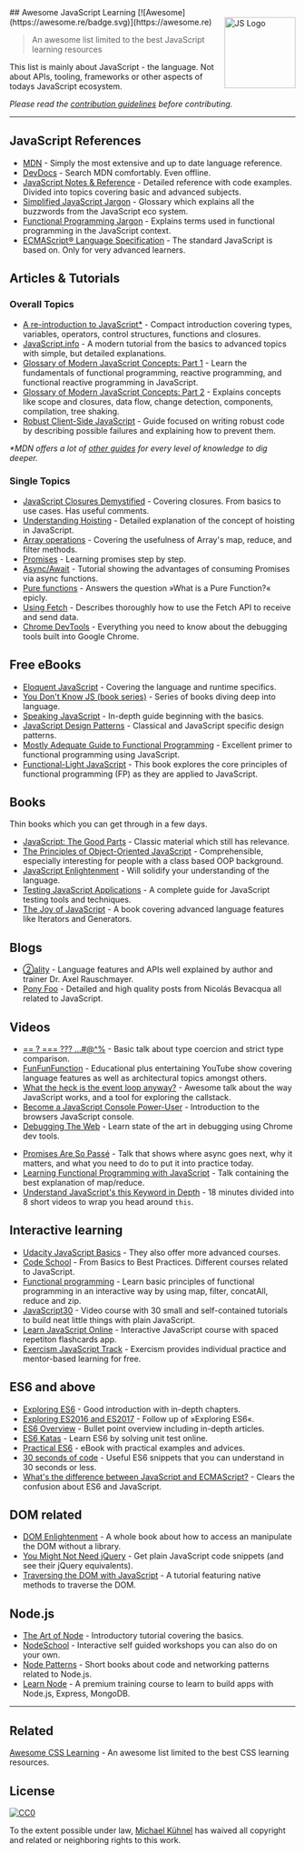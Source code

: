 <div class="github-widget" data-repo="micromata/awesome-javascript-learning"></div>
<script async src="https://pagead2.googlesyndication.com/pagead/js/adsbygoogle.js"></script><ins class="adsbygoogle" style="display:block" data-ad-client="ca-pub-6890694312814945" data-ad-slot="5473692530" data-ad-format="auto"  data-full-width-responsive="true"></ins><script>(adsbygoogle = window.adsbygoogle || []).push({});</script>
<!--lint ignore awesome-license awesome-git-repo-age-->
## Awesome JavaScript Learning [![Awesome](https://awesome.re/badge.svg)](https://awesome.re) <img src="https://cdn.rawgit.com/voodootikigod/logo.js/master/js.svg" width="125" align="right" alt="JS Logo">

> An awesome list limited to the best JavaScript learning resources

This list is mainly about JavaScript - the language. Not about APIs, tooling, frameworks or other aspects of todays JavaScript ecosystem.

*Please read the [contribution guidelines](https://github.com/micromata/awesome-javascript-learning/blob/master/contributing.md) before contributing.*



---

## JavaScript References

- [MDN](https://developer.mozilla.org/docs/Web/JavaScript/Reference) - Simply the most extensive and up to date language reference.
- [DevDocs](http://devdocs.io/javascript) - Search MDN comfortably. Even offline.
- [JavaScript Notes & Reference](https://wesbos.com/javascript) - Detailed reference with code examples. Divided into topics covering basic and advanced subjects.
- [Simplified JavaScript Jargon](http://jargon.js.org) - Glossary which explains all the buzzwords from the JavaScript eco system.
- [Functional Programming Jargon](https://functional.works-hub.com/blog/Functional-Programming-Jargon) - Explains terms used in functional programming in the JavaScript context.
- [ECMAScript® Language Specification](http://ecma-international.org/publications/standards/Ecma-262.htm) - The standard JavaScript is based on. Only for very advanced learners.

## Articles & Tutorials

### Overall Topics

- [A re-introduction to JavaScript*](https://developer.mozilla.org/en-US/docs/Web/JavaScript/A_re-introduction_to_JavaScript) - Compact introduction covering types, variables, operators, control structures, functions and closures.
- [JavaScript.info](http://javascript.info) - A modern tutorial from the basics to advanced topics with simple, but detailed explanations.
- [Glossary of Modern JavaScript Concepts: Part 1](https://auth0.com/blog/glossary-of-modern-javascript-concepts/) - Learn the fundamentals of functional programming, reactive programming, and functional reactive programming in JavaScript.
- [Glossary of Modern JavaScript Concepts: Part 2](https://auth0.com/blog/glossary-of-modern-javascript-concepts-part-2/) -  Explains concepts like scope and closures, data flow, change detection, components, compilation, tree shaking.
- [Robust Client-Side JavaScript](https://molily.de/robust-javascript/) - Guide focused on writing robust code by describing possible failures and explaining how to prevent them.

*\*MDN offers a lot of [other guides](https://developer.mozilla.org/en-US/docs/Web/JavaScript/Guide) for every level of knowledge to dig deeper.*

### Single Topics

- [JavaScript Closures Demystified](https://www.sitepoint.com/javascript-closures-demystified/) - Covering closures. From basics to use cases. Has useful comments.
- [Understanding Hoisting](https://scotch.io/tutorials/understanding-hoisting-in-javascript) - Detailed explanation of the concept of hoisting in JavaScript.
- [Array operations](https://danmartensen.svbtle.com/javascripts-map-reduce-and-filter) - Covering the usefulness of Array's map, reduce, and filter methods.
- [Promises](http://www.sohamkamani.com/blog/2016/08/28/incremenal-tutorial-to-promises/) - Learning promises step by step.
- [Async/Await](https://hackernoon.com/6-reasons-why-javascripts-async-await-blows-promises-away-tutorial-c7ec10518dd9) - Tutorial showing the advantages of consuming Promises via async functions.
- [Pure functions](https://medium.com/javascript-scene/master-the-javascript-interview-what-is-a-pure-function-d1c076bec976) - Answers the question »What is a Pure Function?« epicly.
- [Using Fetch](https://developer.mozilla.org/en-US/docs/Web/API/Fetch_API/Using_Fetch) - Describes thoroughly how to use the Fetch API to receive and send data. 
- [Chrome DevTools](https://developers.google.com/web/tools/chrome-devtools/) - Everything you need to know about the debugging tools built into Google Chrome.

## Free eBooks

- [Eloquent JavaScript](http://eloquentjavascript.net) - Covering the language and runtime specifics.
- [You Don't Know JS (book series)](https://github.com/getify/You-Dont-Know-JS) - Series of books diving deep into language.
- [Speaking JavaScript](http://speakingjs.com) - In-depth guide beginning with the basics.
- [JavaScript Design Patterns](http://addyosmani.com/resources/essentialjsdesignpatterns/book/) - Classical and JavaScript specific design patterns.
- [Mostly Adequate Guide to Functional Programming](https://mostly-adequate.gitbooks.io/mostly-adequate-guide/) - Excellent primer to functional programming using JavaScript.
- [Functional-Light JavaScript](https://github.com/getify/Functional-Light-JS) - This book explores the core principles of functional programming (FP) as they are applied to JavaScript.

## Books

Thin books which you can get through in a few days.

- [JavaScript: The Good Parts](http://shop.oreilly.com/product/9780596517748.do) - Classic material which still has relevance.
- [The Principles of Object-Oriented JavaScript](https://www.nostarch.com/oojs) - Comprehensible, especially interesting for people with a class based OOP background.
- [JavaScript Enlightenment](http://shop.oreilly.com/product/0636920027713.do) - Will solidify your understanding of the language.
- [Testing JavaScript Applications](https://www.manning.com/books/testing-javascript-applications) - A complete guide for JavaScript testing tools and techniques.
- [The Joy of JavaScript](https://www.manning.com/books/the-joy-of-javascript) - A book covering advanced language features like Iterators and Generators.

## Blogs

- [②ality](http://www.2ality.com) - Language features and APIs well explained by author and trainer Dr. Axel Rauschmayer.
- [Pony Foo](https://ponyfoo.com) - Detailed and high quality posts from Nicolás Bevacqua all related to JavaScript.

## Videos
<!--lint ignore no-repeat-punctuation-->
- [== ? === ??? ...#@^%](https://www.youtube.com/watch?v=qGyqzN0bjhc) - Basic talk about type coercion and strict type comparison.
- [FunFunFunction](https://www.youtube.com/channel/UCO1cgjhGzsSYb1rsB4bFe4Q) - Educational plus entertaining YouTube show covering language features as well as architectural topics amongst others. 
- [What the heck is the event loop anyway?](http://latentflip.com/loupe/?code=JC5vbignYnV0dG9uJywgJ2NsaWNrJywgZnVuY3Rpb24gb25DbGljaygpIHsKICAgIHNldFRpbWVvdXQoZnVuY3Rpb24gdGltZXIoKSB7CiAgICAgICAgY29uc29sZS5sb2coJ1lvdSBjbGlja2VkIHRoZSBidXR0b24hJyk7ICAgIAogICAgfSwgMjAwMCk7Cn0pOwoKY29uc29sZS5sb2coIkhpISIpOwoKc2V0VGltZW91dChmdW5jdGlvbiB0aW1lb3V0KCkgewogICAgY29uc29sZS5sb2coIkNsaWNrIHRoZSBidXR0b24hIik7Cn0sIDUwMDApOwoKY29uc29sZS5sb2coIldlbGNvbWUgdG8gbG91cGUuIik7!!!PGJ1dHRvbj5DbGljayBtZSE8L2J1dHRvbj4%3D) - Awesome talk about the way JavaScript works, and a tool for exploring the callstack.
- [Become a JavaScript Console Power-User](https://www.youtube.com/watch?v=4mf_yNLlgic) - Introduction to the browsers JavaScript console.
- [Debugging The Web](https://www.youtube.com/watch?v=HF1luRD4Qmk) - Learn state of the art in debugging using Chrome dev tools.
<!--lint ignore no-dead-urls-->
- [Promises Are So Passé](https://vimeo.com/181328943) - Talk that shows where async goes next, why it matters, and what you need to do to put it into practice today.
- [Learning Functional Programming with JavaScript](https://www.youtube.com/watch?v=e-5obm1G_FY) - Talk containing the best explanation of map/reduce.
- [Understand JavaScript's this Keyword in Depth](https://egghead.io/courses/understand-javascript-s-this-keyword-in-depth) - 18 minutes divided into 8 short videos to wrap you head around `this`.

## Interactive learning

- [Udacity JavaScript Basics](https://www.udacity.com/course/javascript-basics--ud804) - They also offer more advanced courses.
- [Code School](https://www.codeschool.com/learn/javascript) - From Basics to Best Practices. Different courses related to JavaScript.
- [Functional programming](http://reactivex.io/learnrx/) - Learn basic principles of functional programming in an interactive way by using map, filter, concatAll, reduce and zip.
- [JavaScript30](https://javascript30.com) - Video course with 30 small and self-contained tutorials to build neat little things with plain JavaScript.
- [Learn JavaScript Online](https://learnjavascript.online) - Interactive JavaScript course with spaced repetiton flashcards app.
- [Exercism JavaScript Track](https://exercism.io/tracks/javascript) - Exercism provides individual practice and mentor-based learning for free.

## ES6 and above

- [Exploring ES6](http://exploringjs.com/es6.html) - Good introduction with in-depth chapters.
- [Exploring ES2016 and ES2017](http://exploringjs.com/es2016-es2017.html) - Follow up of »Exploring ES6«.
- [ES6 Overview](https://ponyfoo.com/articles/es6) - Bullet point overview including in-depth articles.
- [ES6 Katas](http://es6katas.org) - Learn ES6 by solving unit test online.
- [Practical ES6](https://github.com/mjavascript/practical-es6) - eBook with practical examples and advices.
- [30 seconds of code](https://github.com/Chalarangelo/30-seconds-of-code) - Useful ES6 snippets that you can understand in 30 seconds or less.
- [What's the difference between JavaScript and ECMAScript?](https://www.freecodecamp.org/news/whats-the-difference-between-javascript-and-ecmascript-cba48c73a2b5/) - Clears the confusion about ES6 and JavaScript.

## DOM related

- [DOM Enlightenment](http://domenlightenment.com) - A whole book about how to access an manipulate the DOM without a library.
- [You Might Not Need jQuery](http://youmightnotneedjquery.com) - Get plain JavaScript code snippets (and see their jQuery equivalents).
- [Traversing the DOM with JavaScript](https://zellwk.com/blog/dom-traversals/) - A tutorial featuring native methods to traverse the DOM.

## Node.js

- [The Art of Node](https://github.com/maxogden/art-of-node#readme) - Introductory tutorial covering the basics. 
- [NodeSchool](https://nodeschool.io) - Interactive self guided workshops you can also do on your own.
- [Node Patterns](http://nodepatternsbooks.com) - Short books about code and networking patterns related to Node.js.
- [Learn Node](https://learnnode.com) - A premium training course to learn to build apps with Node.js, Express, MongoDB.

---

## Related

[Awesome CSS Learning](https://github.com/micromata/awesome-css-learning) - An awesome list limited to the best CSS learning resources.

## License

[![CC0](http://mirrors.creativecommons.org/presskit/buttons/88x31/svg/cc-zero.svg)](https://creativecommons.org/publicdomain/zero/1.0/)

To the extent possible under law, [Michael Kühnel](http://micromata.de) has waived all copyright and related or neighboring rights to this work.